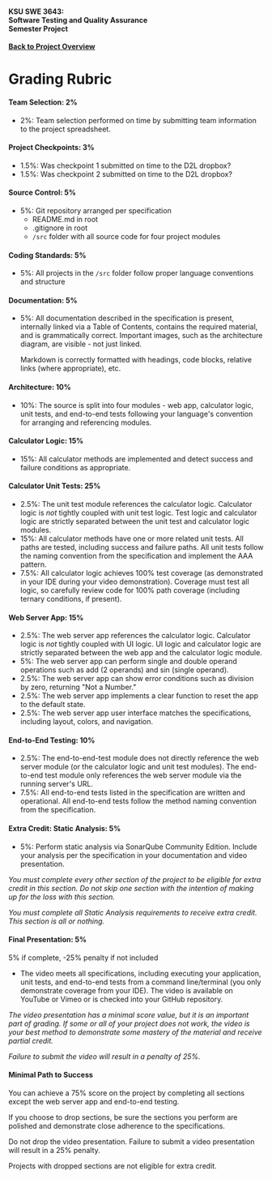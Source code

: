 #### KSU SWE 3643:<br/>Software Testing and Quality Assurance<br/>Semester Project

[**Back to Project Overview**](README.md)

# Grading Rubric

#### Team Selection: 2%

-  2%: Team selection performed on time by submitting team information to the project spreadsheet.

#### Project Checkpoints: 3%

-  1.5%: Was checkpoint 1 submitted on time to the D2L dropbox?
-  1.5%: Was checkpoint 2 submitted on time to the D2L dropbox?

#### Source Control: 5%

-  5%: Git repository arranged per specification
   -  README.md in root
   -  .gitignore in root
   -  `/src` folder with all source code for four project modules

#### Coding Standards: 5%

-  5%: All projects in the `/src` folder follow proper language conventions and structure

#### Documentation: 5%

-  5%: All documentation described in the specification is present, internally linked via a Table of Contents, contains the required material, and is grammatically correct. Important images, such as the architecture diagram, are visible - not just linked.

   Markdown is correctly formatted with headings, code blocks, relative links (where appropriate), etc.

#### Architecture: 10%

-  10%: The source is split into four modules - web app, calculator logic, unit tests, and end-to-end tests following your language's convention for arranging and referencing modules.

#### Calculator Logic: 15%

-  15%: All calculator methods are implemented and detect success and failure conditions as appropriate.

#### Calculator Unit Tests: 25%

-  2.5%: The unit test module references the calculator logic. Calculator logic is *not* tightly coupled with unit test logic. Test logic and calculator logic are strictly separated between the unit test and calculator logic modules.
-  15%: All calculator methods have one or more related unit tests. All paths are tested, including success and failure paths. All unit tests follow the naming convention from the specification and implement the AAA pattern.
-  7.5%: All calculator logic achieves 100% test coverage (as demonstrated in your IDE during your video demonstration). Coverage must test all logic, so carefully review code for 100% path coverage (including ternary conditions, if present).

#### Web Server App: 15%

-  2.5%: The web server app references the calculator logic. Calculator logic is *not* tightly coupled with UI logic. UI logic and calculator logic are strictly separated between the web app and the calculator logic module.
-  5%: The web server app can perform single and double operand operations such as add (2 operands) and sin (single operand).
-  2.5%: The web server app can show error conditions such as division by zero, returning "Not a Number."
-  2.5%: The web server app implements a clear function to reset the app to the default state.
-  2.5%: The web server app user interface matches the specifications, including layout, colors, and navigation.

#### End-to-End Testing: 10%

-  2.5%: The end-to-end-test module does not directly reference the web server module (or the calculator logic and unit test modules). The end-to-end test module only references the web server module via the running server's URL.
-  7.5%: All end-to-end tests listed in the specification are written and operational. All end-to-end tests follow the method naming convention from the specification. 

#### Extra Credit: Static Analysis: 5%

-  5%: Perform static analysis via SonarQube Community Edition. Include your analysis per the specification in your documentation and video presentation.

*You must complete every other section of the project to be eligible for extra credit in this section. Do not skip one section with the intention of making up for the loss with this section.*

*You must complete all  Static Analysis requirements to receive extra credit. This section is all or nothing.*

#### Final Presentation: 5%

5% if complete, -25% penalty if not included

-  The video meets all specifications, including executing your application, unit tests, and end-to-end tests from a command line/terminal (you only demonstrate coverage from your IDE). The video is available on YouTube or Vimeo or is checked into your GitHub repository.

*The video presentation has a minimal score value, but it is an important part of grading. If some or all of your project does not work, the video is your best method to demonstrate some mastery of the material and receive partial credit.*

*Failure to submit the video will result in a penalty of 25%.*

#### Minimal Path to Success

You can achieve a 75% score on the project by completing all sections except the web server app and end-to-end testing.

If you choose to drop sections, be sure the sections you perform are polished and demonstrate close adherence to the specifications.

Do not drop the video presentation. Failure to submit a video presentation will result in a 25% penalty.

Projects with dropped sections are not eligible for extra credit.

